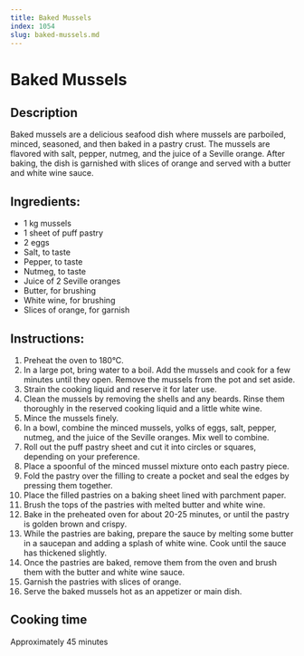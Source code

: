 ```yaml
---
title: Baked Mussels
index: 1054
slug: baked-mussels.md
---
```


# Baked Mussels

## Description
Baked mussels are a delicious seafood dish where mussels are parboiled, minced, seasoned, and then baked in a pastry crust. The mussels are flavored with salt, pepper, nutmeg, and the juice of a Seville orange. After baking, the dish is garnished with slices of orange and served with a butter and white wine sauce.

## Ingredients:
- 1 kg mussels
- 1 sheet of puff pastry
- 2 eggs
- Salt, to taste
- Pepper, to taste
- Nutmeg, to taste
- Juice of 2 Seville oranges
- Butter, for brushing
- White wine, for brushing
- Slices of orange, for garnish

## Instructions:
1. Preheat the oven to 180°C.
2. In a large pot, bring water to a boil. Add the mussels and cook for a few minutes until they open. Remove the mussels from the pot and set aside.
3. Strain the cooking liquid and reserve it for later use.
4. Clean the mussels by removing the shells and any beards. Rinse them thoroughly in the reserved cooking liquid and a little white wine.
5. Mince the mussels finely.
6. In a bowl, combine the minced mussels, yolks of eggs, salt, pepper, nutmeg, and the juice of the Seville oranges. Mix well to combine.
7. Roll out the puff pastry sheet and cut it into circles or squares, depending on your preference.
8. Place a spoonful of the minced mussel mixture onto each pastry piece.
9. Fold the pastry over the filling to create a pocket and seal the edges by pressing them together.
10. Place the filled pastries on a baking sheet lined with parchment paper.
11. Brush the tops of the pastries with melted butter and white wine.
12. Bake in the preheated oven for about 20-25 minutes, or until the pastry is golden brown and crispy.
13. While the pastries are baking, prepare the sauce by melting some butter in a saucepan and adding a splash of white wine. Cook until the sauce has thickened slightly.
14. Once the pastries are baked, remove them from the oven and brush them with the butter and white wine sauce.
15. Garnish the pastries with slices of orange.
16. Serve the baked mussels hot as an appetizer or main dish.

## Cooking time
Approximately 45 minutes